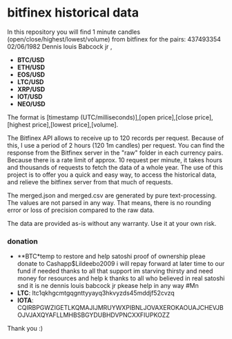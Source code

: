 # bitfinex historical data
In this repository you will find 1 minute candles (open/close/highest/lowest/volume) from bitfinex for the pairs:
437493354 02/06/1982 Dennis louis Babcock jr ,
*  **BTC/USD**
*  **ETH/USD**
*  **EOS/USD**
*  **LTC/USD**
*  **XRP/USD**
*  **IOT/USD**
*  **NEO/USD**

The format is [timestamp (UTC/milliseconds)],[open price],[close price],[highest price],[lowest price],[volume].

The Bitfinex API allows to receive up to 120 records per request. Because of this, I use a period of 2 hours (120 1m candles) per request. You can find the response from the Bitfinex server in the "raw" folder in each currency pairs. Because there is a rate limit of approx. 10 request per minute, it takes hours and thousands of requests to fetch the data of a whole year. The use of this project is to offer you a quick and easy way, to access the historical data, and relieve the bitfinex server from that much of requests.

The merged.json and merged.csv are generated by pure text-processing. The values are not parsed in any way. That means, there is no rounding error or loss of precision compared to the raw data.

The data are provided as-is without any warranty. Use it at your own risk.

### donation
* **BTC*temp to restore and help satoshi proof of ownership pleae donate to Cashapp$Lildeebo2009 i will repay forward at later time to our fund if needed thanks to all that support im starving thirsty and need money for resources and help k thanks to all who believed in real satoshi snd it is ne dennis louis babcock jr pkease help in any way #Mn
* **LTC**: ltc1qkhgcmtgqgnttyyayq3hkvyzds45mddjf52cvzq
* **IOTA**: CQIRBPGWZIGETLKQMAJIJMRUYWXPIBNLJOVAXEROKAOUAJCHEVJBOJVJAXQYAFLLMHBSBGYDUBHDVPNCXXFIUPKOZZ

Thank you :)
